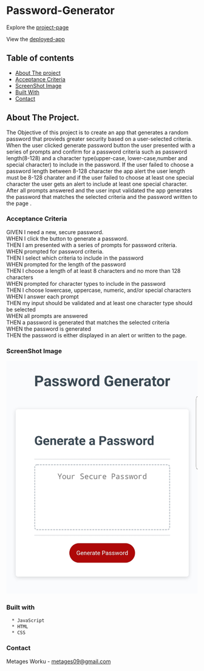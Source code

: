 # Password-Generator

Explore the [project-page](https://github.com/Mgithub89/Password-Generator.git)

View the [deployed-app](https://mgithub89.github.io/Password-Generator/)

## Table of contents
   * [About The project](#About-The-Project)
   * [Acceptance Criteria](#Acceptance-Criteria)
   * [ScreenShot Image](#ScreenShot-Image)
   * [Built With](#Built-With)
   * [Contact](#Contact)

## About The Project.
 The Objective of this project is to create an app that generates a random password that provieds greater security based on a user-selected criteria.
 When the user clicked generate password button the user presented with a series of prompts and confirm for a password criteria such as password length(8-128) and a character type(upper-case, lower-case,number and special character) to include in the password. If the user failed to choose a password length between 8-128 character the app alert the user length must be 8-128 charater and if the user failed to choose at least one special character the user gets an alert to include at least one special character.
 After all prompts answered and the user input validated the app generates the password that matches the selected criteria and the password written to the page . 

 ### Acceptance Criteria
GIVEN I need a new, secure password.\
WHEN I click the button to generate a password.\
THEN I am presented with a series of prompts for password criteria.\
WHEN prompted for password criteria.\
THEN I select which criteria to include in the password\
WHEN prompted for the length of the password\
THEN I choose a length of at least 8 characters and no more than 128 characters\
WHEN prompted for character types to include in the password\
THEN I choose lowercase, uppercase, numeric, and/or special characters\
WHEN I answer each prompt\
THEN my input should be validated and at least one character type should be selected\
WHEN all prompts are answered\
THEN a password is generated that matches the selected criteria\
WHEN the password is generated\
THEN the password is either displayed in an alert or written to the page.

### ScreenShot Image
![image](Image/Screenshot.jpg)

 ### Built with
      * JavaScript
      * HTML
      * CSS

### Contact
 Metages Worku - [metages09@gmail.com](mailto:metages09@gmail.com)
      
